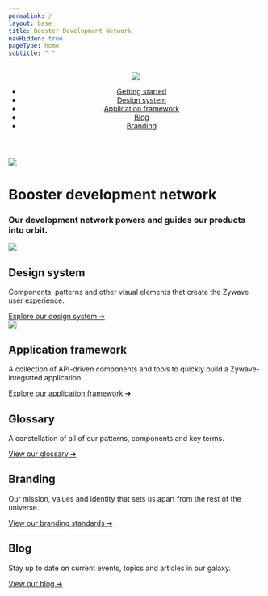 ```yaml
---
permalink: /
layout: base
title: Booster Development Network
navHidden: true
pageType: home
subtitle: " "
---
```

<main>
    <header class="home-nav">
        <div class="home-nav-content">
            <div class="logo"><img src="/images/home/zywave-logo.svg" /></div>
            <nav>
                <ul>
                    <li><a href="{{ '/getting-started/' | url }}">Getting started</a></li>
                    <li><a href="{{ '/design-system/about/' | url }}">Design system</a></li>
                    <li><a href="{{ '/application-framework/about/' | url }}">Application framework</a></li>
                    <li><a href="{{ '/blog/' | url }}">Blog</a></li>
                    <li><a target="_blank" href="https://thenewz.zywave.com/wp-content/uploads/2020/08/Zywave-Brand-Guide.pdf">Branding</a></li>
                </ul>
            </nav>
        </div>
    </header>
    <div class="home-header">
        <div class="home-header-content">
            <img src="/images/home/rocket.svg" />
            <div class="heading">
                <h1>
                    <span>Booster</span>
                    <span class="smaller">development network</span>
                </h1>
                <h3>Our development network powers and guides our products into orbit.</h3>
            </div>
            <div id="search-home"></div>
        </div>
    </div>
    <div class="home-content">
        <div class="card primary design-system">
            <img src="/images/home/design-system.svg" />
            <div class="text">
                <h2>Design system</h2>
                <p>Components, patterns and other visual elements that create the Zywave user experience.</p>
                <a href="{{ '/design-system/about/' | url }}">Explore our design system ➔</a>
            </div>
        </div>
        <div class="card primary application-framework">
            <img src="/images/home/application-framework.svg" />
            <div class="text">
                <h2>Application framework</h2>
                <p>A collection of API-driven components and tools to quickly build a Zywave-integrated application.</p>
                <a href="{{ '/application-framework/about/' | url }}">Explore our application framework ➔</a>
            </div>
        </div>
        <div class="card secondary">
            <h2>Glossary </h2>
            <p>A constellation of all of our patterns, components and key terms.</p>
            <a href="{{ '/coming-soon/' | url }}">View our glossary ➔</a>
        </div>
        <div class="card secondary">
            <h2>Branding </h2>
            <p>Our mission, values and identity that sets us apart from the rest of the universe.</p>
            <a target="_blank" href="https://thenewz.zywave.com/wp-content/uploads/2020/08/Zywave-Brand-Guide.pdf">View our branding standards ➔</a>
        </div>
        <div class="card secondary">
            <h2>Blog</h2>
            <p>Stay up to date on current events, topics and articles in our galaxy.</p>
            <a href="{{ '/blog/' | url }}">View our blog ➔</a>
        </div>
    </div>
</main>